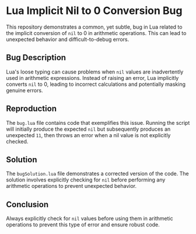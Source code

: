 # Lua Implicit Nil to 0 Conversion Bug

This repository demonstrates a common, yet subtle, bug in Lua related to the implicit conversion of `nil` to 0 in arithmetic operations. This can lead to unexpected behavior and difficult-to-debug errors.

## Bug Description

Lua's loose typing can cause problems when `nil` values are inadvertently used in arithmetic expressions.  Instead of raising an error, Lua implicitly converts `nil` to 0, leading to incorrect calculations and potentially masking genuine errors.

## Reproduction

The `bug.lua` file contains code that exemplifies this issue.  Running the script will initially produce the expected `nil` but subsequently produces an unexpected `11`, then throws an error when a nil value is not explicitly checked.

## Solution

The `bugSolution.lua` file demonstrates a corrected version of the code. The solution involves explicitly checking for `nil` before performing any arithmetic operations to prevent unexpected behavior.

## Conclusion

Always explicitly check for `nil` values before using them in arithmetic operations to prevent this type of error and ensure robust code.